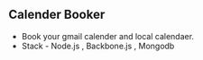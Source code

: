 

## Calender Booker
- Book your gmail calender and local calendaer.
- Stack - Node.js , Backbone.js , Mongodb
